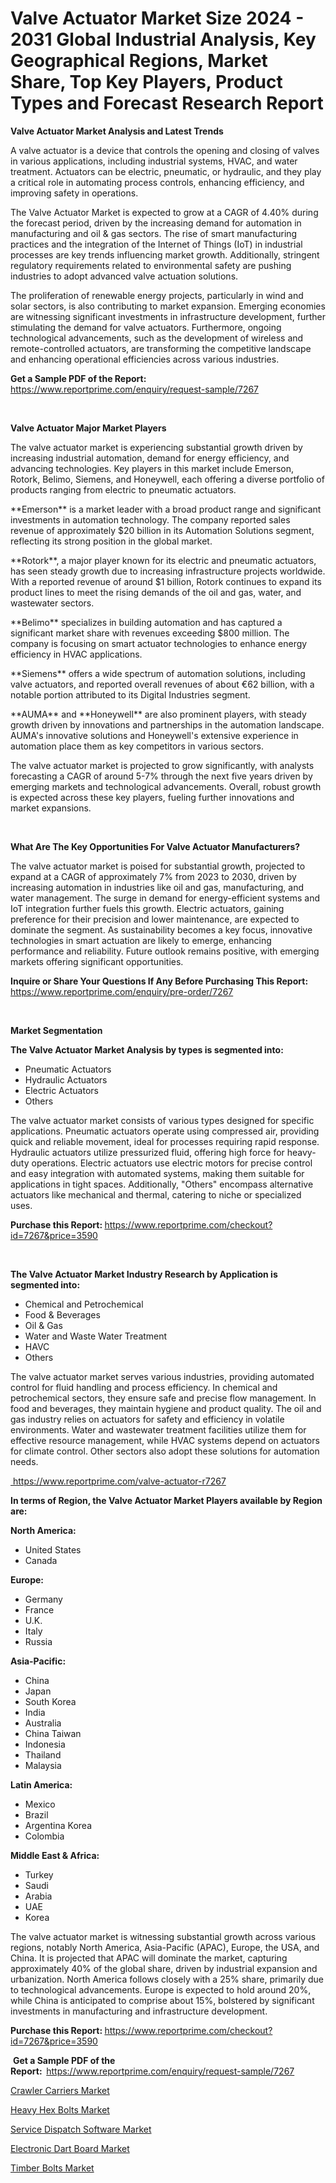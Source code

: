 <p><h1>Valve Actuator Market Size 2024 - 2031 Global Industrial Analysis, Key Geographical Regions, Market Share, Top Key Players, Product Types and Forecast Research Report</h1></p><p><strong>Valve Actuator Market Analysis and Latest Trends</strong></p>
<p><p>A valve actuator is a device that controls the opening and closing of valves in various applications, including industrial systems, HVAC, and water treatment. Actuators can be electric, pneumatic, or hydraulic, and they play a critical role in automating process controls, enhancing efficiency, and improving safety in operations.</p><p>The Valve Actuator Market is expected to grow at a CAGR of 4.40% during the forecast period, driven by the increasing demand for automation in manufacturing and oil & gas sectors. The rise of smart manufacturing practices and the integration of the Internet of Things (IoT) in industrial processes are key trends influencing market growth. Additionally, stringent regulatory requirements related to environmental safety are pushing industries to adopt advanced valve actuation solutions. </p><p>The proliferation of renewable energy projects, particularly in wind and solar sectors, is also contributing to market expansion. Emerging economies are witnessing significant investments in infrastructure development, further stimulating the demand for valve actuators. Furthermore, ongoing technological advancements, such as the development of wireless and remote-controlled actuators, are transforming the competitive landscape and enhancing operational efficiencies across various industries.</p></p>
<p><strong>Get a Sample PDF of the Report:&nbsp;</strong> <a href="https://www.reportprime.com/enquiry/request-sample/7267">https://www.reportprime.com/enquiry/request-sample/7267</a></p>
<p>&nbsp;</p>
<p><strong>Valve Actuator Major Market Players</strong></p>
<p><p>The valve actuator market is experiencing substantial growth driven by increasing industrial automation, demand for energy efficiency, and advancing technologies. Key players in this market include Emerson, Rotork, Belimo, Siemens, and Honeywell, each offering a diverse portfolio of products ranging from electric to pneumatic actuators.</p><p>**Emerson** is a market leader with a broad product range and significant investments in automation technology. The company reported sales revenue of approximately $20 billion in its Automation Solutions segment, reflecting its strong position in the global market.</p><p>**Rotork**, a major player known for its electric and pneumatic actuators, has seen steady growth due to increasing infrastructure projects worldwide. With a reported revenue of around $1 billion, Rotork continues to expand its product lines to meet the rising demands of the oil and gas, water, and wastewater sectors.</p><p>**Belimo** specializes in building automation and has captured a significant market share with revenues exceeding $800 million. The company is focusing on smart actuator technologies to enhance energy efficiency in HVAC applications.</p><p>**Siemens** offers a wide spectrum of automation solutions, including valve actuators, and reported overall revenues of about €62 billion, with a notable portion attributed to its Digital Industries segment.</p><p>**AUMA** and **Honeywell** are also prominent players, with steady growth driven by innovations and partnerships in the automation landscape. AUMA's innovative solutions and Honeywell's extensive experience in automation place them as key competitors in various sectors.</p><p>The valve actuator market is projected to grow significantly, with analysts forecasting a CAGR of around 5-7% through the next five years driven by emerging markets and technological advancements. Overall, robust growth is expected across these key players, fueling further innovations and market expansions.</p></p>
<p>&nbsp;</p>
<p><strong>What Are The Key Opportunities For Valve Actuator Manufacturers?</strong></p>
<p><p>The valve actuator market is poised for substantial growth, projected to expand at a CAGR of approximately 7% from 2023 to 2030, driven by increasing automation in industries like oil and gas, manufacturing, and water management. The surge in demand for energy-efficient systems and IoT integration further fuels this growth. Electric actuators, gaining preference for their precision and lower maintenance, are expected to dominate the segment. As sustainability becomes a key focus, innovative technologies in smart actuation are likely to emerge, enhancing performance and reliability. Future outlook remains positive, with emerging markets offering significant opportunities.</p></p>
<p><strong>Inquire or Share Your Questions If Any Before Purchasing This Report:</strong> <a href="https://www.reportprime.com/enquiry/pre-order/7267">https://www.reportprime.com/enquiry/pre-order/7267</a></p>
<p>&nbsp;</p>
<p><strong>Market Segmentation</strong></p>
<p><strong>The Valve Actuator Market Analysis by types is segmented into:</strong></p>
<p><ul><li>Pneumatic Actuators</li><li>Hydraulic Actuators</li><li>Electric Actuators</li><li>Others</li></ul></p>
<p><p>The valve actuator market consists of various types designed for specific applications. Pneumatic actuators operate using compressed air, providing quick and reliable movement, ideal for processes requiring rapid response. Hydraulic actuators utilize pressurized fluid, offering high force for heavy-duty operations. Electric actuators use electric motors for precise control and easy integration with automated systems, making them suitable for applications in tight spaces. Additionally, "Others" encompass alternative actuators like mechanical and thermal, catering to niche or specialized uses.</p></p>
<p><strong>Purchase this Report:&nbsp;</strong><a href="https://www.reportprime.com/checkout?id=7267&price=3590">https://www.reportprime.com/checkout?id=7267&price=3590</a></p>
<p>&nbsp;</p>
<p><strong>The Valve Actuator Market Industry Research by Application is segmented into:</strong></p>
<p><ul><li>Chemical and Petrochemical</li><li>Food & Beverages</li><li>Oil & Gas</li><li>Water and Waste Water Treatment</li><li>HAVC</li><li>Others</li></ul></p>
<p><p>The valve actuator market serves various industries, providing automated control for fluid handling and process efficiency. In chemical and petrochemical sectors, they ensure safe and precise flow management. In food and beverages, they maintain hygiene and product quality. The oil and gas industry relies on actuators for safety and efficiency in volatile environments. Water and wastewater treatment facilities utilize them for effective resource management, while HVAC systems depend on actuators for climate control. Other sectors also adopt these solutions for automation needs.</p></p>
<p><a href="https://www.reportprime.com/valve-actuator-r7267">&nbsp;https://www.reportprime.com/valve-actuator-r7267</a></p>
<p><strong>In terms of Region, the Valve Actuator Market Players available by Region are:</strong></p>
<p>
    <p> <strong> North America: </strong>
        <ul>
            <li>United States</li>
            <li>Canada</li>
        </ul>
        </p> 
    <p> <strong> Europe: </strong>
        <ul>
            <li>Germany</li>
            <li>France</li>
            <li>U.K.</li>
            <li>Italy</li>
            <li>Russia</li>
        </ul>
        </p> 
    <p> <strong> Asia-Pacific: </strong>
        <ul>
            <li>China</li>
            <li>Japan</li>
            <li>South Korea</li>
            <li>India</li>
            <li>Australia</li>
            <li>China Taiwan</li>
            <li>Indonesia</li>
            <li>Thailand</li>
            <li>Malaysia</li>
        </ul>
        </p> 
    <p> <strong> Latin America: </strong>
        <ul>
            <li>Mexico</li>
            <li>Brazil</li>
            <li>Argentina Korea</li>
            <li>Colombia</li>
        </ul>
        </p> 
    <p> <strong> Middle East & Africa: </strong>
        <ul>
            <li>Turkey</li>
            <li>Saudi</li>
            <li>Arabia</li>
            <li>UAE</li>
            <li>Korea</li>
        </ul>
    </p>
    </p>
<p><p>The valve actuator market is witnessing substantial growth across various regions, notably North America, Asia-Pacific (APAC), Europe, the USA, and China. It is projected that APAC will dominate the market, capturing approximately 40% of the global share, driven by industrial expansion and urbanization. North America follows closely with a 25% share, primarily due to technological advancements. Europe is expected to hold around 20%, while China is anticipated to comprise about 15%, bolstered by significant investments in manufacturing and infrastructure development.</p></p>
<p><strong>Purchase this Report: </strong><a href="https://www.reportprime.com/checkout?id=7267&price=3590">https://www.reportprime.com/checkout?id=7267&price=3590</a></p>
<p>&nbsp;<strong>Get a Sample PDF of the Report:&nbsp;&nbsp;</strong><a href="https://www.reportprime.com/enquiry/request-sample/7267">https://www.reportprime.com/enquiry/request-sample/7267</a></p>
<p><strong></strong></p>
<p><p><a href="https://github.com/gulaimolin/Market-Research-Report-List-6/blob/main/crawler-carriers-market.md">Crawler Carriers Market</a></p><p><a href="https://issuu.com/reportprime-2/docs/heavy-hex-bolts-market-size-2030.pp_e66693bf9ba65a">Heavy Hex Bolts Market</a></p><p><a href="https://www.linkedin.com/pulse/strategic-insights-global-service-dispatch-software-market-trends-rxvle?trackingId=5zTUqhLTSTmifX6Oe6ndSA%3D%3D">Service Dispatch Software Market</a></p><p><a href="https://medium.com/@joanne.harris67856/global-electronic-dart-board-market-sector-types-applications-market-player-strategies-regional-c868632a5916">Electronic Dart Board Market</a></p><p><a href="https://issuu.com/reportprime-2/docs/timber-bolts-market-size-2030.pptx_9709606430cb24">Timber Bolts Market</a></p></p>